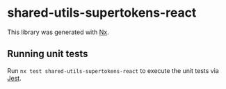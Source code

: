 # shared-utils-supertokens-react

This library was generated with [Nx](https://nx.dev).

## Running unit tests

Run `nx test shared-utils-supertokens-react` to execute the unit tests via [Jest](https://jestjs.io).
